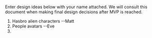 Enter design ideas below with your name attached. We will consult this document when making final design decisions after MVP is reached.

1. Hasbro alien characters --Matt
2. People avatars --Eve
3. 